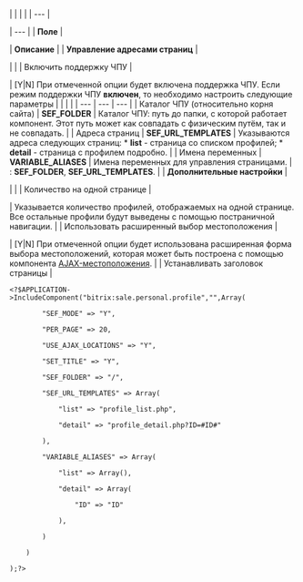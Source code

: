 |  |  |  |
| --- |

| --- |
| **Поле** |

| **Описание** |
| **Управление адресами страниц** |

| |
| Включить поддержку ЧПУ |

| [Y|N] При отмеченной опции будет включена поддержка ЧПУ.   Если режим поддержки ЧПУ **включен**, то необходимо настроить следующие параметры     |  |  |  | | --- | --- | --- | | Каталог ЧПУ (относительно корня сайта) | **SEF\_FOLDER** | Каталог ЧПУ: путь до папки, с которой работает компонент. Этот путь может как совпадать с физическим путём, так и не совпадать. | | Адреса страниц | **SEF\_URL\_TEMPLATES** | Указываются адреса следующих страниц:  * **list** - страница со списком профилей; * **detail** - страница с профилем подробно. | | Имена переменных | **VARIABLE\_ALIASES** | Имена переменных для управления страницами. |  : **SEF\_FOLDER**, **SEF\_URL\_TEMPLATES**. |
| **Дополнительные настройки** |

| |
| Количество на одной странице |

| Указывается количество профилей, отображаемых на одной странице. Все остальные профили будут выведены с помощью постраничной навигации. |
| Использовать расширенный выбор местоположения |

| [Y|N] При отмеченной опции будет использована расширенная форма выбора местоположений, которая может быть построена с помощью компонента [AJAX-местоположения](/user_help/store/sale/components_2/order/sale_ajax_locations.php). |
| Устанавливать заголовок страницы |

```
<?$APPLICATION->IncludeComponent("bitrix:sale.personal.profile","",Array(

		"SEF_MODE" => "Y",

		"PER_PAGE" => 20,

		"USE_AJAX_LOCATIONS" => "Y",

		"SET_TITLE" => "Y",

		"SEF_FOLDER" => "/",

		"SEF_URL_TEMPLATES" => Array(

			"list" => "profile_list.php",

			"detail" => "profile_detail.php?ID=#ID#"

		),

		"VARIABLE_ALIASES" => Array(

			"list" => Array(),

			"detail" => Array(

				"ID" => "ID"

			),

		)

	)

);?>


```
